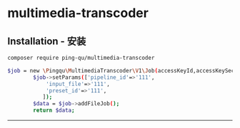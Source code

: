# multimedia-transcoder

Installation - 安装
------------

```bash
composer require ping-qu/multimedia-transcoder
```

```bash
$job = new \Pingqu\MultimediaTranscoder\V1\Job(accessKeyId,accessKeySecret,'http://yun.linyue.hznwce.com');
        $job->setParams(['pipeline_id'=>'111',
            'input_file'=>'111',
            'preset_id'=>'111',
           ]);
        $data = $job->addFileJob();
        return $data;
```

------